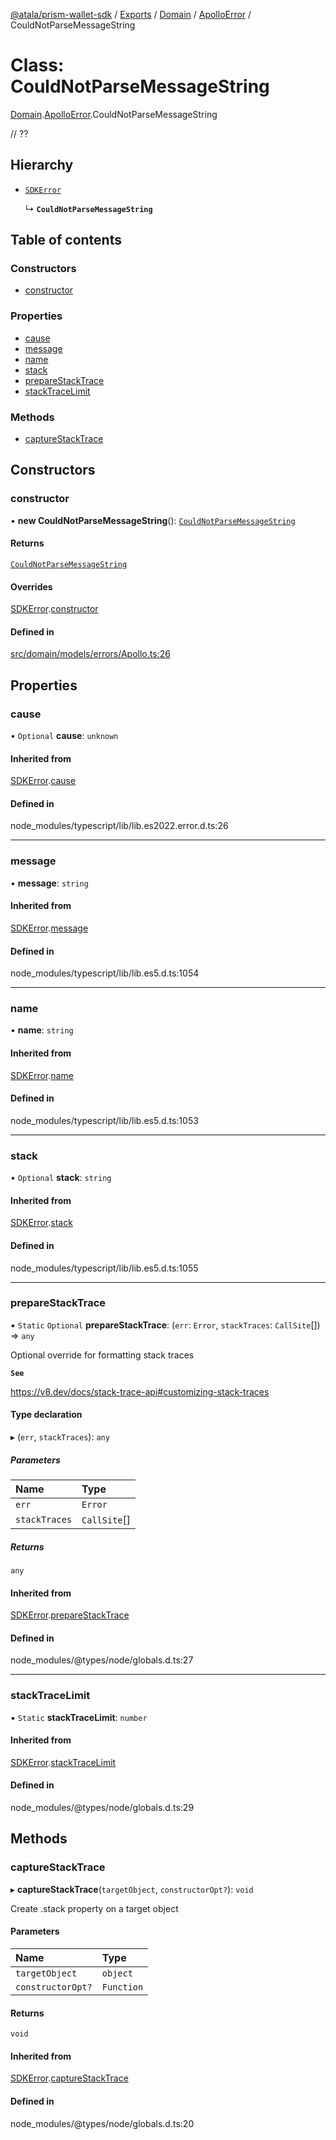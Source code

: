 [@atala/prism-wallet-sdk](../README.md) / [Exports](../modules.md) / [Domain](../modules/Domain.md) / [ApolloError](../modules/Domain.ApolloError.md) / CouldNotParseMessageString

# Class: CouldNotParseMessageString

[Domain](../modules/Domain.md).[ApolloError](../modules/Domain.ApolloError.md).CouldNotParseMessageString

// ??

## Hierarchy

- [`SDKError`](Domain.CommonError.SDKError.md)

  ↳ **`CouldNotParseMessageString`**

## Table of contents

### Constructors

- [constructor](Domain.ApolloError.CouldNotParseMessageString.md#constructor)

### Properties

- [cause](Domain.ApolloError.CouldNotParseMessageString.md#cause)
- [message](Domain.ApolloError.CouldNotParseMessageString.md#message)
- [name](Domain.ApolloError.CouldNotParseMessageString.md#name)
- [stack](Domain.ApolloError.CouldNotParseMessageString.md#stack)
- [prepareStackTrace](Domain.ApolloError.CouldNotParseMessageString.md#preparestacktrace)
- [stackTraceLimit](Domain.ApolloError.CouldNotParseMessageString.md#stacktracelimit)

### Methods

- [captureStackTrace](Domain.ApolloError.CouldNotParseMessageString.md#capturestacktrace)

## Constructors

### constructor

• **new CouldNotParseMessageString**(): [`CouldNotParseMessageString`](Domain.ApolloError.CouldNotParseMessageString.md)

#### Returns

[`CouldNotParseMessageString`](Domain.ApolloError.CouldNotParseMessageString.md)

#### Overrides

[SDKError](Domain.CommonError.SDKError.md).[constructor](Domain.CommonError.SDKError.md#constructor)

#### Defined in

[src/domain/models/errors/Apollo.ts:26](https://github.com/hyperledger/identus-edge-agent-sdk-ts/blob/c632f0efed4b3d905476bd3d4312ebd50a8d0a12/src/domain/models/errors/Apollo.ts#L26)

## Properties

### cause

• `Optional` **cause**: `unknown`

#### Inherited from

[SDKError](Domain.CommonError.SDKError.md).[cause](Domain.CommonError.SDKError.md#cause)

#### Defined in

node_modules/typescript/lib/lib.es2022.error.d.ts:26

___

### message

• **message**: `string`

#### Inherited from

[SDKError](Domain.CommonError.SDKError.md).[message](Domain.CommonError.SDKError.md#message)

#### Defined in

node_modules/typescript/lib/lib.es5.d.ts:1054

___

### name

• **name**: `string`

#### Inherited from

[SDKError](Domain.CommonError.SDKError.md).[name](Domain.CommonError.SDKError.md#name)

#### Defined in

node_modules/typescript/lib/lib.es5.d.ts:1053

___

### stack

• `Optional` **stack**: `string`

#### Inherited from

[SDKError](Domain.CommonError.SDKError.md).[stack](Domain.CommonError.SDKError.md#stack)

#### Defined in

node_modules/typescript/lib/lib.es5.d.ts:1055

___

### prepareStackTrace

▪ `Static` `Optional` **prepareStackTrace**: (`err`: `Error`, `stackTraces`: `CallSite`[]) => `any`

Optional override for formatting stack traces

**`See`**

https://v8.dev/docs/stack-trace-api#customizing-stack-traces

#### Type declaration

▸ (`err`, `stackTraces`): `any`

##### Parameters

| Name | Type |
| :------ | :------ |
| `err` | `Error` |
| `stackTraces` | `CallSite`[] |

##### Returns

`any`

#### Inherited from

[SDKError](Domain.CommonError.SDKError.md).[prepareStackTrace](Domain.CommonError.SDKError.md#preparestacktrace)

#### Defined in

node_modules/@types/node/globals.d.ts:27

___

### stackTraceLimit

▪ `Static` **stackTraceLimit**: `number`

#### Inherited from

[SDKError](Domain.CommonError.SDKError.md).[stackTraceLimit](Domain.CommonError.SDKError.md#stacktracelimit)

#### Defined in

node_modules/@types/node/globals.d.ts:29

## Methods

### captureStackTrace

▸ **captureStackTrace**(`targetObject`, `constructorOpt?`): `void`

Create .stack property on a target object

#### Parameters

| Name | Type |
| :------ | :------ |
| `targetObject` | `object` |
| `constructorOpt?` | `Function` |

#### Returns

`void`

#### Inherited from

[SDKError](Domain.CommonError.SDKError.md).[captureStackTrace](Domain.CommonError.SDKError.md#capturestacktrace)

#### Defined in

node_modules/@types/node/globals.d.ts:20
